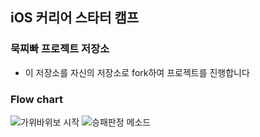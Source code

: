 ## iOS 커리어 스타터 캠프

### 묵찌빠 프로젝트 저장소

- 이 저장소를 자신의 저장소로 fork하여 프로젝트를 진행합니다

### Flow chart
![가위바위보 시작](https://i.imgur.com/obWd5I7.jpg)
![승패판정 메소드](https://i.imgur.com/aw2VxwO.jpg)
